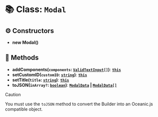 # 📚 Class: `Modal`

## ⚙️ Constructors

- **new Modal()**

## 🔧 Methods

- **addComponents(`components`: [`ValidTextInput[]`][ValidTextInputURL])**: **[`this`][ThisURL]**
- **setCustomID(`customID`: [`string`][StringURL])**: **[`this`][ThisURL]**
- **setTitle(`title`: [`string`][StringURL])**: **[`this`][ThisURL]**
- **toJSON(`inArray?`: [`boolean`][BooleanURL])**: **[`ModalData`][ModalDataURL] | [`ModalData[]`][ModalDataURL]**

> [!CAUTION]
> You must use the `toJSON` method to convert the Builder into an Oceanic.js compatible object.

[BooleanURL]: https://developer.mozilla.org/en-US/docs/Web/JavaScript/Reference/Global_Objects/Boolean
[ModalDataURL]: https://docs.oceanic.ws/dev/interfaces/Types_Interactions.ModalData.html
[StringURL]: https://developer.mozilla.org/en-US/docs/Web/JavaScript/Reference/Global_Objects/String
[ThisURL]: https://developer.mozilla.org/en-US/docs/Web/JavaScript/Reference/Operators/this
[ValidTextInputURL]: https://github.com/FancyStudioTeam/OceanicBuilders/blob/main/src/types.ts#L40
